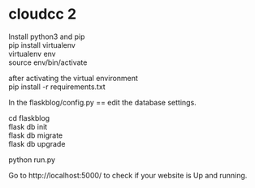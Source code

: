 # cloudcc 2

Install python3 and pip <br>
pip install virtualenv <br>
virtualenv env <br>
source env/bin/activate <br>

after activating the virtual environment <br>
pip install -r requirements.txt <br>


In the flaskblog/config.py == edit the database settings. <br>

cd flaskblog <br>
flask db init <br>
flask db migrate <br>
flask db upgrade <br>




python run.py <br>


Go to http://localhost:5000/ to check if your website is Up and running. <br>


